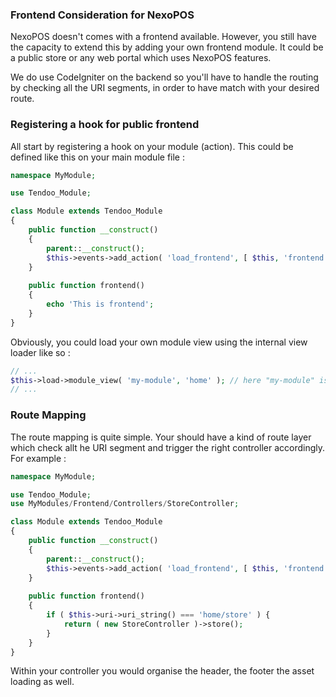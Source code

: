 ### Frontend Consideration for NexoPOS
NexoPOS doesn't comes with a frontend available. However, you still have the capacity to extend this by adding 
your own frontend module. It could be a public store or any web portal which uses NexoPOS features.

We do use CodeIgniter on the backend so you'll have to handle the routing by checking all the URI segments, in 
order to have match with your desired route.

### Registering a hook for public frontend
All start by registering a hook on your module (action). This could be defined like this on your main module file :

```php
namespace MyModule;

use Tendoo_Module;

class Module extends Tendoo_Module
{
    public function __construct()
    {
        parent::__construct();
        $this->events->add_action( 'load_frontend', [ $this, 'frontend' ]);
    }
    
    public function frontend()
    {
        echo 'This is frontend';
    }
}
```

Obviously, you could load your own module view using the internal view loader like so : 

```php
// ...
$this->load->module_view( 'my-module', 'home' ); // here "my-module" is your module namespace as defined on your config.xml file.
// ...
```

### Route Mapping
The route mapping is quite simple. Your should have a kind of route layer which check allt he URI segment and 
trigger the right controller accordingly. For example :

```php
namespace MyModule;

use Tendoo_Module;
use MyModules/Frontend/Controllers/StoreController;

class Module extends Tendoo_Module
{
    public function __construct()
    {
        parent::__construct();
        $this->events->add_action( 'load_frontend', [ $this, 'frontend' ]);
    }
    
    public function frontend()
    {
        if ( $this->uri->uri_string() === 'home/store' ) {
            return ( new StoreController )->store();
        }
    }
}
```

Within your controller you would organise the header, the footer the asset loading as well.
